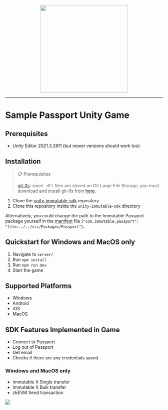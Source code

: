 <div align="center">
  <p align="center">
    <a  href="https://docs.x.immutable.com/docs">
      <img src="https://cdn.dribbble.com/users/1299339/screenshots/7133657/media/837237d447d36581ebd59ec36d30daea.gif" width="280"/>
    </a>
  </p>
</div>

---

# Sample Passport Unity Game

## Prerequisites
- Unity Editor 2021.3.26f1 (but newer versions should work too)

## Installation

> :clipboard: Prerequisites
>
>[git-lfs](https://git-lfs.github.com/): since `.dll` files are stored on Git Large File Storage, you must download and install git-lfs from [here](https://git-lfs.github.com/).

1. Clone the [unity-immutable-sdk](https://github.com/immutable/unity-immutable-sdk) repository
2. Clone this repository inside the `unity-immutable-sdk` directory

Alternatively, you could change the path to the Immutable Passport package yourself in the [manifest](https://github.com/immutable/sample-passport-unity-game/blob/main/Packages/manifest.json) file (`"com.immutable.passport": "file:../../src/Packages/Passport"`).

## Quickstart for Windows and MacOS only

1. Navigate to `server/`
2. Run `npm install`
3. Run `npm run dev`
4. Start the game

## Supported Platforms

* Windows
* Android
* iOS
* MacOS

## SDK Features Implemented in Game

* Connect to Passport
* Log out of Passport
* Get email
* Checks if there are any credentials saved

### Windows and MacOS only

* Immutable X Single transfer
* Immutable X Bulk transfer
* zkEVM Send transaction

![](https://github.com/immutable/sample-passport-unity-game/blob/main/demo.gif)
